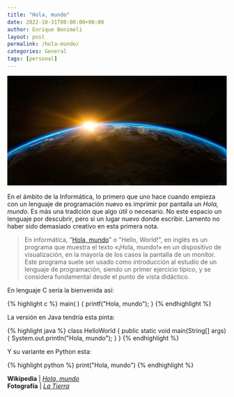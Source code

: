 ```yaml
---
title: "Hola, mundo"
date: 2022-10-31T00:00:00+00:00
author: Enrique Benimeli
layout: post
permalink: /hola-mundo/
categories: General
tags: [personal]
---
```

![image](assets/images/posts/hola-mundo.jpg)

En el ámbito de la Informática, lo primero que uno hace cuando empieza con un lenguaje de programación nuevo es imprimir por pantalla un *Hola, mundo*. Es más una tradición que algo útil o necesario. No este espacio un lenguaje por descubrir, pero si un lugar nuevo donde escribir. Lamento no haber sido demasiado creativo en esta primera nota.

>En informática, "[Hola, mundo](https://es.wikipedia.org/wiki/Hola_mundo)" o "Hello, World!", en inglés es un programa que muestra el texto «¡Hola, mundo!» en un dispositivo de visualización, en la mayoría de los casos la pantalla de un monitor. Este programa suele ser usado como introducción al estudio de un lenguaje de programación, siendo un primer ejercicio típico, y se considera fundamental desde el punto de vista didáctico.

En lenguaje C sería la bienvenida así:

{% highlight c %}
main( ) {
        printf("Hola, mundo");
}
{% endhighlight %}

La versión en Java tendría esta pinta:

{% highlight java %}
class HelloWorld {
    public static void main(String[] args) {
        System.out.println("Hola, mundo");
    }
}
{% endhighlight %}

Y su variante en Python esta:

{% highlight python %}
print("Hola, mundo")
{% endhighlight %}


**Wikipedia** \| [*Hola, mundo*](https://es.wikipedia.org/wiki/Hola_mundo)<br/>
**Fotografía** \| [*La Tierra*](https://pixabay.com/es/illustrations/tierra-espacio-luz-de-sol-1756274/)
